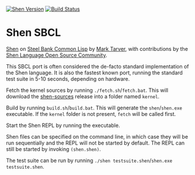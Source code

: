 [![Shen Version](https://img.shields.io/badge/shen-20.0-blue.svg)](https://github.com/Shen-Language)
[![Build Status](https://travis-ci.org/Shen-Language/shen-sbcl.svg?branch=master)](https://travis-ci.org/Shen-Language/shen-sbcl)

# Shen SBCL

[Shen](http://www.shenlanguage.org) on [Steel Bank Common Lisp](http://www.sbcl.org/) by [Mark Tarver](http://marktarver.com/), with contributions by the [Shen Language Open Source Community](https://github.com/Shen-Language).

This SBCL port is often considered the de-facto standard implementation of the Shen language. It is also the fastest known port, running the standard test suite in 5-10 seconds, depending on hardware.

Fetch the kernel sources by running `./fetch.sh`/`fetch.bat`. This will download the [shen-sources](https://github.com/Shen-Language/shen-sources) release into a folder named `kernel`.

Build by running `build.sh`/`build.bat`. This will generate the `shen`/`shen.exe` executable. If the `kernel` folder is not present, `fetch` will be called first.

Start the Shen REPL by running the executable.

Shen files can be specified on the command line, in which case they will be run sequentially and the REPL will not be started by default. The REPL can still be started by invoking `(shen.shen)`.

The test suite can be run by running `./shen testsuite.shen`/`shen.exe testsuite.shen`.
